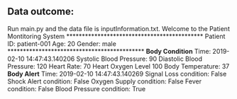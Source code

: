 ## Data outcome:
Run main.py and the data file is inputInformation.txt.
    Welcome to the Patient Montitoring System
    ********************************************
    Patient ID:  patient-001
    Age:  20
    Gender: male
    ********************************************
    **Body Condition**
    Time:  2019-02-10 14:47:43.140206
    Systolic Blood Pressure:  90
    Diastolic Blood Pressure:  120
    Heart Rate:  70
    Heart Oxygen Level 100
    Body Temperature:  37
    **Body Alert**
    Time:  2019-02-10 14:47:43.140269
    Signal Loss condition:  False
    Shock Alert condition:  False
    Oxygen Supply condition:  False
    Fever condition:  False
    Blood Pressure condition:  True

